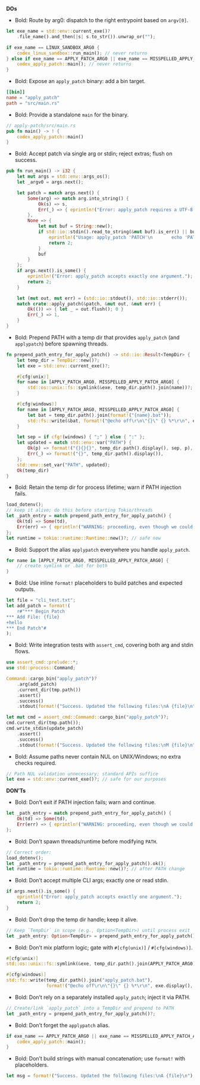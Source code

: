**DOs**

- Bold: Route by arg0: dispatch to the right entrypoint based on `argv[0]`.
```rust
let exe_name = std::env::current_exe()?
    .file_name().and_then(|s| s.to_str()).unwrap_or("");

if exe_name == LINUX_SANDBOX_ARG0 {
    codex_linux_sandbox::run_main(); // never returns
} else if exe_name == APPLY_PATCH_ARG0 || exe_name == MISSPELLED_APPLY_PATCH_ARG0 {
    codex_apply_patch::main(); // never returns
}
```

- Bold: Expose an `apply_patch` binary: add a bin target.
```toml
[[bin]]
name = "apply_patch"
path = "src/main.rs"
```

- Bold: Provide a standalone `main` for the binary.
```rust
// apply-patch/src/main.rs
pub fn main() -> ! {
    codex_apply_patch::main()
}
```

- Bold: Accept patch via single arg or stdin; reject extras; flush on success.
```rust
pub fn run_main() -> i32 {
    let mut args = std::env::args_os();
    let _argv0 = args.next();

    let patch = match args.next() {
        Some(arg) => match arg.into_string() {
            Ok(s) => s,
            Err(_) => { eprintln!("Error: apply_patch requires a UTF-8 PATCH argument."); return 1; }
        },
        None => {
            let mut buf = String::new();
            if std::io::stdin().read_to_string(&mut buf).is_err() || buf.is_empty() {
                eprintln!("Usage: apply_patch 'PATCH'\n       echo 'PATCH' | apply-patch");
                return 2;
            }
            buf
        }
    };
    if args.next().is_some() {
        eprintln!("Error: apply_patch accepts exactly one argument.");
        return 2;
    }

    let (mut out, mut err) = (std::io::stdout(), std::io::stderr());
    match crate::apply_patch(&patch, &mut out, &mut err) {
        Ok(()) => { let _ = out.flush(); 0 }
        Err(_) => 1,
    }
}
```

- Bold: Prepend PATH with a temp dir that provides `apply_patch` (and `applypatch`) before spawning threads.
```rust
fn prepend_path_entry_for_apply_patch() -> std::io::Result<TempDir> {
    let temp_dir = TempDir::new()?;
    let exe = std::env::current_exe()?;

    #[cfg(unix)]
    for name in [APPLY_PATCH_ARG0, MISSPELLED_APPLY_PATCH_ARG0] {
        std::os::unix::fs::symlink(&exe, temp_dir.path().join(name))?;
    }

    #[cfg(windows)]
    for name in [APPLY_PATCH_ARG0, MISSPELLED_APPLY_PATCH_ARG0] {
        let bat = temp_dir.path().join(format!("{name}.bat"));
        std::fs::write(&bat, format!("@echo off\r\n\"{}\" {} %*\r\n", exe.display(), CODEX_APPLY_PATCH_ARG1))?;
    }

    let sep = if cfg!(windows) { ";" } else { ":" };
    let updated = match std::env::var("PATH") {
        Ok(p) => format!("{}{}{}", temp_dir.path().display(), sep, p),
        Err(_) => format!("{}", temp_dir.path().display()),
    };
    std::env::set_var("PATH", updated);
    Ok(temp_dir)
}
```

- Bold: Retain the temp dir for process lifetime; warn if PATH injection fails.
```rust
load_dotenv();
// keep it alive; do this before starting Tokio/threads
let _path_entry = match prepend_path_entry_for_apply_patch() {
    Ok(td) => Some(td),
    Err(err) => { eprintln!("WARNING: proceeding, even though we could not update PATH: {err}"); None }
};
let runtime = tokio::runtime::Runtime::new()?; // safe now
```

- Bold: Support the alias `applypatch` everywhere you handle `apply_patch`.
```rust
for name in [APPLY_PATCH_ARG0, MISSPELLED_APPLY_PATCH_ARG0] {
    // create symlink or .bat for both
}
```

- Bold: Use inline `format!` placeholders to build patches and expected outputs.
```rust
let file = "cli_test.txt";
let add_patch = format!(
    r#"*** Begin Patch
*** Add File: {file}
+hello
*** End Patch"#
);
```

- Bold: Write integration tests with `assert_cmd`, covering both arg and stdin flows.
```rust
use assert_cmd::prelude::*;
use std::process::Command;

Command::cargo_bin("apply_patch")?
    .arg(add_patch)
    .current_dir(tmp.path())
    .assert()
    .success()
    .stdout(format!("Success. Updated the following files:\nA {file}\n"));

let mut cmd = assert_cmd::Command::cargo_bin("apply_patch")?;
cmd.current_dir(tmp.path());
cmd.write_stdin(update_patch)
    .assert()
    .success()
    .stdout(format!("Success. Updated the following files:\nM {file}\n"));
```

- Bold: Assume paths never contain NUL on UNIX/Windows; no extra checks required.
```rust
// Path NUL validation unnecessary; standard APIs suffice
let exe = std::env::current_exe()?; // safe for our purposes
```

**DON’Ts**

- Bold: Don’t exit if PATH injection fails; warn and continue.
```rust
let _path_entry = match prepend_path_entry_for_apply_patch() {
    Ok(td) => Some(td),
    Err(err) => { eprintln!("WARNING: proceeding, even though we could not update PATH: {err}"); None }
};
```

- Bold: Don’t spawn threads/runtime before modifying `PATH`.
```rust
// Correct order:
load_dotenv();
let _path_entry = prepend_path_entry_for_apply_patch().ok();
let runtime = tokio::runtime::Runtime::new()?; // after PATH change
```

- Bold: Don’t accept multiple CLI args; exactly one or read stdin.
```rust
if args.next().is_some() {
    eprintln!("Error: apply_patch accepts exactly one argument.");
    return 2;
}
```

- Bold: Don’t drop the temp dir handle; keep it alive.
```rust
// Keep `TempDir` in scope (e.g., Option<TempDir>) until process exit
let _path_entry: Option<TempDir> = prepend_path_entry_for_apply_patch().ok();
```

- Bold: Don’t mix platform logic; gate with `#[cfg(unix)]` / `#[cfg(windows)]`.
```rust
#[cfg(unix)]
std::os::unix::fs::symlink(&exe, temp_dir.path().join(APPLY_PATCH_ARG0))?;

#[cfg(windows)]
std::fs::write(temp_dir.path().join("apply_patch.bat"),
               format!("@echo off\r\n\"{}\" {} %*\r\n", exe.display(), CODEX_APPLY_PATCH_ARG1))?;
```

- Bold: Don’t rely on a separately installed `apply_patch`; inject it via PATH.
```rust
// Create/link `apply_patch` into a TempDir and prepend to PATH
let _path_entry = prepend_path_entry_for_apply_patch()?;
```

- Bold: Don’t forget the `applypatch` alias.
```rust
if exe_name == APPLY_PATCH_ARG0 || exe_name == MISSPELLED_APPLY_PATCH_ARG0 {
    codex_apply_patch::main();
}
```

- Bold: Don’t build strings with manual concatenation; use `format!` with placeholders.
```rust
let msg = format!("Success. Updated the following files:\nA {file}\n");
```
